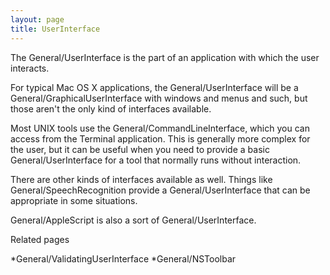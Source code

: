 ```yaml
---
layout: page
title: UserInterface
---
```




The General/UserInterface is the part of an application with which the user interacts.

For typical Mac OS X applications, the General/UserInterface will be a General/GraphicalUserInterface with windows and menus and such, but those aren't the only kind of interfaces available.

Most UNIX tools use the General/CommandLineInterface, which you can access from the Terminal application. This is generally more complex for the user, but it can be useful when you need to provide a basic General/UserInterface for a tool that normally runs without interaction.

There are other kinds of interfaces available as well. Things like General/SpeechRecognition provide a General/UserInterface that can be appropriate in some situations.

General/AppleScript is also a sort of General/UserInterface.

Related pages

*General/ValidatingUserInterface
*General/NSToolbar
